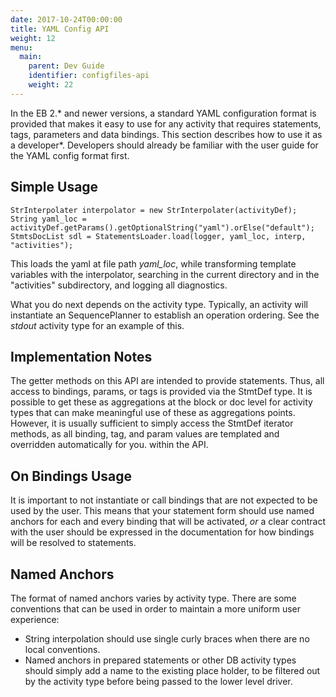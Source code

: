 ```yaml
---
date: 2017-10-24T00:00:00
title: YAML Config API
weight: 12
menu:
  main:
    parent: Dev Guide
    identifier: configfiles-api
    weight: 22
---
```


In the EB 2.* and newer versions, a standard YAML configuration format is
provided that makes it easy to use for any activity that requires statements,
tags, parameters and data bindings.  This section describes how to use it as a
developer*. Developers should already be familiar with the user guide for the
YAML config format first.

## Simple Usage

    StrInterpolater interpolator = new StrInterpolater(activityDef);
    String yaml_loc = activityDef.getParams().getOptionalString("yaml").orElse("default");
    StmtsDocList sdl = StatementsLoader.load(logger, yaml_loc, interp, "activities");

This loads the yaml at file path *yaml_loc*, while transforming template variables
with the interpolator, searching in the current directory and in the "activities"
subdirectory, and logging all diagnostics.

What you do next depends on the activity type. Typically, an activity will instantiate
an SequencePlanner to establish an operation ordering. See the *stdout* activity type
for an example of this.

## Implementation Notes

The getter methods on this API are intended to provide statements. Thus, all
access to bindings, params, or tags is provided via the StmtDef type.
It is possible to get these as aggregations at the block or doc level for activity
types that can make meaningful use of these as aggregations points. However,
it is usually sufficient to simply access the StmtDef iterator methods, as all
binding, tag, and param values are templated and overridden automatically for you.
within the API.

## On Bindings Usage

It is important to not instantiate or call bindings that are not expected to be
used by the user. This means that your statement form should use named anchors
for each and every binding that will be activated, *or* a clear contract with
the user should be expressed in the documentation for how bindings will be
resolved to statements.

## Named Anchors

The format of named anchors varies by activity type. There are some conventions
that can be used in order to maintain a more uniform user experience:

- String interpolation should use single curly braces when there are no local
  conventions.
- Named anchors in prepared statements or other DB activity types should simply
  add a name to the existing place holder, to be filtered out by the activity type
  before being passed to the lower level driver.
